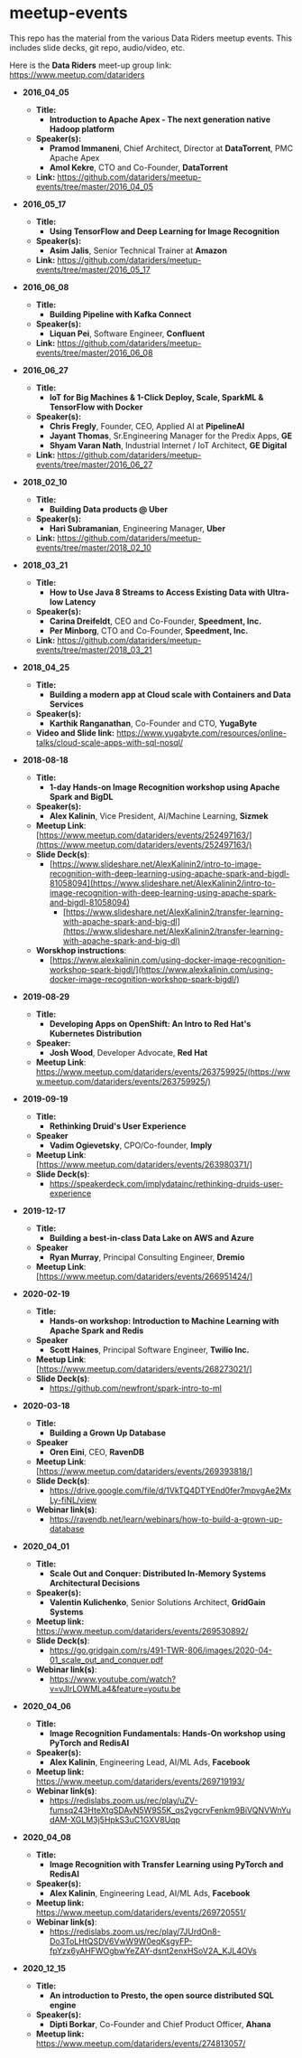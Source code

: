 # meetup-events

This repo has the material from the various Data Riders meetup events.  This includes slide decks, git repo, audio/video, etc.

Here is the **Data Riders** meet-up group link:
https://www.meetup.com/datariders


 

- **2016_04_05**
  - **Title:**
    - **Introduction to Apache Apex - The next generation native Hadoop platform**
  - **Speaker(s):**
    - **Pramod Immaneni**, Chief Architect, Director at **DataTorrent**, PMC Apache Apex
    - **Amol Kekre**, CTO and Co-Founder, **DataTorrent**
  - **Link:**  https://github.com/datariders/meetup-events/tree/master/2016_04_05


- **2016_05_17**
  - **Title:**
    - **Using TensorFlow and Deep Learning for Image Recognition**
  - **Speaker(s):**
    - **Asim Jalis**, Senior Technical Trainer at **Amazon**
  - **Link:**  https://github.com/datariders/meetup-events/tree/master/2016_05_17


- **2016_06_08**
  - **Title:**
    - **Building Pipeline with Kafka Connect**
  - **Speaker(s):**
    - **Liquan Pei**, Software Engineer, **Confluent**
  - **Link:**  https://github.com/datariders/meetup-events/tree/master/2016_06_08


- **2016_06_27**
  - **Title:**
    - **IoT for Big Machines & 1-Click Deploy, Scale, SparkML & TensorFlow with Docker**
  - **Speaker(s):**
    - **Chris Fregly**, Founder, CEO, Applied AI at **PipelineAI**
    - **Jayant Thomas**, Sr.Engineering Manager for the Predix Apps, **GE**
    - **Shyam Varan Nath**, Industrial Internet / IoT Architect, **GE Digital**
  - **Link:**  https://github.com/datariders/meetup-events/tree/master/2016_06_27


- **2018_02_10**
  - **Title:**
    - **Building Data products @ Uber**
  - **Speaker(s):**
    - **Hari Subramanian**, Engineering Manager, **Uber**
  - **Link:**  https://github.com/datariders/meetup-events/tree/master/2018_02_10


- **2018_03_21**
  - **Title:**
    - **How to Use Java 8 Streams to Access Existing Data with Ultra-low Latency**
  - **Speaker(s):**
    - **Carina Dreifeldt**, CEO and Co-Founder, **Speedment, Inc.**
    - **Per Minborg**, CTO and Co-Founder, **Speedment, Inc.**
  - **Link:**  https://github.com/datariders/meetup-events/tree/master/2018_03_21


- **2018_04_25**
  - **Title:**
    - **Building a modern app at Cloud scale with Containers and Data Services**
  - **Speaker(s):**
    - **Karthik Ranganathan**, Co-Founder and CTO, **YugaByte**
  - **Video and Slide link:**  https://www.yugabyte.com/resources/online-talks/cloud-scale-apps-with-sql-nosql/
  
  
- **2018-08-18**
  - **Title:**
    - **1-day Hands-on Image Recognition workshop using Apache Spark and BigDL**
  - **Speaker(s):**
    - **Alex Kalinin**, Vice President, AI/Machine Learning, **Sizmek**
  - **Meetup Link**: [https://www.meetup.com/datariders/events/252497163/](https://www.meetup.com/datariders/events/252497163/)
  - **Slide Deck(s)**: 
    - [https://www.slideshare.net/AlexKalinin2/intro-to-image-recognition-with-deep-learning-using-apache-spark-and-bigdl-81058094](https://www.slideshare.net/AlexKalinin2/intro-to-image-recognition-with-deep-learning-using-apache-spark-and-bigdl-81058094)
       - [https://www.slideshare.net/AlexKalinin2/transfer-learning-with-apache-spark-and-big-dl](https://www.slideshare.net/AlexKalinin2/transfer-learning-with-apache-spark-and-big-dl)
  - **Worskhop instructions**: 
      - [https://www.alexkalinin.com/using-docker-image-recognition-workshop-spark-bigdl/](https://www.alexkalinin.com/using-docker-image-recognition-workshop-spark-bigdl/)

- **2019-08-29**
  - **Title:**
    - **Developing Apps on OpenShift: An Intro to Red Hat's Kubernetes Distribution**
  - **Speaker:**
    - **Josh Wood**, Developer Advocate, **Red Hat**
  - **Meetup Link**: https://www.meetup.com/datariders/events/263759925/(https://www.meetup.com/datariders/events/263759925/)

- **2019-09-19**
  - **Title:**
    - **Rethinking Druid's User Experience**
  - **Speaker**
    - **Vadim Ogievetsky**, CPO/Co-founder, **Imply**
  - **Meetup Link**: [https://www.meetup.com/datariders/events/263980371/]
  - **Slide Deck(s)**:
    - https://speakerdeck.com/implydatainc/rethinking-druids-user-experience

- **2019-12-17**
  - **Title:**
    - **Building a best-in-class Data Lake on AWS and Azure**
  - **Speaker**
    - **Ryan Murray**, Principal Consulting Engineer, **Dremio**
  - **Meetup Link**: [https://www.meetup.com/datariders/events/266951424/]
  
- **2020-02-19**
  - **Title:**
    - **Hands-on workshop: Introduction to Machine Learning with Apache Spark and Redis**
  - **Speaker**
    - **Scott Haines**, Principal Software Engineer, **Twilio Inc.**
  - **Meetup Link**: [https://www.meetup.com/datariders/events/268273021/]
  - **Slide Deck(s)**:
    - https://github.com/newfront/spark-intro-to-ml
  
- **2020-03-18**
  - **Title:**
    - **Building a Grown Up Database**
  - **Speaker**
    - **Oren Eini**, CEO, **RavenDB**
  - **Meetup Link**: [https://www.meetup.com/datariders/events/269393818/]
  - **Slide Deck(s)**:
    - https://drive.google.com/file/d/1VkTQ4DTYEnd0fer7mpvgAe2MxLy-fiNL/view
  - **Webinar link(s)**:
    - https://ravendb.net/learn/webinars/how-to-build-a-grown-up-database

- **2020_04_01**
  - **Title:**
    - **Scale Out and Conquer: Distributed In-Memory Systems Architectural Decisions**
  - **Speaker(s):**
    - **Valentin Kulichenko**, Senior Solutions Architect, **GridGain Systems**
  - **Meetup link:**  https://www.meetup.com/datariders/events/269530892/
  - **Slide Deck(s)**:
    - https://go.gridgain.com/rs/491-TWR-806/images/2020-04-01_scale_out_and_conquer.pdf
  - **Webinar link(s)**:
    - https://www.youtube.com/watch?v=vJIrLOWMLa4&feature=youtu.be

- **2020_04_06**
  - **Title:**
    - **Image Recognition Fundamentals: Hands-On workshop using PyTorch and RedisAI**
  - **Speaker(s):**
    - **Alex Kalinin**, Engineering Lead, AI/ML Ads, **Facebook**
  - **Meetup link:**  https://www.meetup.com/datariders/events/269719193/
  - **Webinar link(s)**:
    - https://redislabs.zoom.us/rec/play/uZV-fumsq243HteXtgSDAvN5W9S5K_qs2ygcrvFenkm9BiVQNVWnYudAM-XGLM3j5HpkS3uC1GXV8Uqp

- **2020_04_08**
  - **Title:**
    - **Image Recognition with Transfer Learning using PyTorch and RedisAI**
  - **Speaker(s):**
    - **Alex Kalinin**, Engineering Lead, AI/ML Ads, **Facebook**
  - **Meetup link:**  https://www.meetup.com/datariders/events/269720551/
  - **Webinar link(s)**:
    - https://redislabs.zoom.us/rec/play/7JUrdOn8-Do3ToLHtQSDV6VwW9W0eqKsgyFP-fpYzx6yAHFWOgbwYeZAY-dsnt2enxHSoV2A_KJL4OVs

- **2020_12_15**
  - **Title:**
    - **An introduction to Presto, the open source distributed SQL engine**
  - **Speaker(s):**
    - **Dipti Borkar**, Co-Founder and Chief Product Officer, **Ahana**
  - **Meetup link:**  https://www.meetup.com/datariders/events/274813057/

